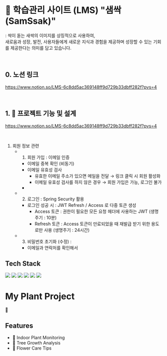 # 🌱 학습관리 사이트 (LMS) "샘싹(SamSsak)"

: 싹이 돋는 새싹의 이미지를 상징적으로 사용하여, <br>
새로움과 성장, 발전, 사용자들에게 새로운 지식과 경험을 제공하며 성장할 수 있는 기회를 제공한다는 의미를 담고 있습니다.

<br>

## 0. 노션 링크 
  https://www.notion.so/LMS-6c8dd5ac369148ff9d729b33dbff282f?pvs=4

<br>

## 1. 🌿 프로젝트 기능 및 설계 
  https://www.notion.so/LMS-6c8dd5ac369148ff9d729b33dbff282f?pvs=4

 <br>

  1. 회원 정보 관련
      - 1) 회원 가입 : 이메일 인증
          - 이메일 중복 확인 (비동기)
          - 이메일 유효성 검사
              - 유효한 이메일 주소가 있으면 메일을 전달 → 링크 클릭 시 회원 활성화
              - 이메일 유효성 검사를 하지 않은 경우 → 회원 가입은 가능, 로그인 불가
          - 
          
      - 2) 로그인 : Spring Security 활용
          - 로그인 성공 시 : JWT Refresh / Access 로 다중 토큰 생성
              - Access 토큰 : 권한이 필요한 모든 요청 헤더에 사용하는 JWT (생명주기 : 10분)
              - Refresh 토큰 : Access 토큰이 만료되었을 때 재발급 받기 위한 용도로만 사용 (생명주기 : 24시간)
          
         
      - 3) 비밀번호 초기화 (수정) :
          - 이메일과 연락처를 확인해서
 



## Tech Stack
<div> 
<img src="https://img.shields.io/badge/java-007396?style=for-the-badge&logo=java&logoColor=white">
<img src="https://img.shields.io/badge/html5-E34F26?style=for-the-badge&logo=html5&logoColor=white">
<img src="https://img.shields.io/badge/css-1572B6?style=for-the-badge&logo=css3&logoColor=white">
<img src="https://img.shields.io/badge/mysql-4479A1?style=for-the-badge&logo=mysql&logoColor=white">
<img src="https://img.shields.io/badge/springboot-6DB33F?style=for-the-badge&logo=springboot&logoColor=white">
<img src="https://img.shields.io/badge/gradle-02303A?style=for-the-badge&logo=gradle&logoColor=white">
</div>


# My Plant Project
🌿

## Features

- 🌱 Indoor Plant Monitoring
- 🌳 Tree Growth Analysis
- 🌼 Flower Care Tips
